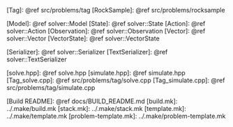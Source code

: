[Tag]: @ref src/problems/tag
[RockSample]: @ref src/problems/rocksample

[Model]: @ref solver::Model
[State]: @ref solver::State
[Action]: @ref solver::Action
[Observation]: @ref solver::Observation
[Vector]: @ref solver::Vector
[VectorState]: @ref solver::VectorState

[Serializer]: @ref solver::Serializer
[TextSerializer]: @ref solver::TextSerializer

[solve.hpp]: @ref solve.hpp
[simulate.hpp]: @ref simulate.hpp
[Tag_solve.cpp]: @ref src/problems/tag/solve.cpp
[Tag_simulate.cpp]: @ref src/problems/tag/simulate.cpp

[Makefile]: ../Makefile
[Makefile_src]: ../src/Makefile
[Makefile_solver]: ../src/solver/Makefile
[Build README]: @ref docs/BUILD_README.md
[build.mk]: ../.make/build.mk
[stack.mk]: ../.make/stack.mk
[template.mk]: ../.make/template.mk
[problem-template.mk]: ../.make/problem-template.mk
